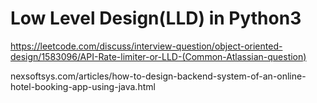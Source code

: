 # Low Level Design(LLD) in Python3

https://leetcode.com/discuss/interview-question/object-oriented-design/1583096/API-Rate-limiter-or-LLD-(Common-Atlassian-question)

nexsoftsys.com/articles/how-to-design-backend-system-of-an-online-hotel-booking-app-using-java.html